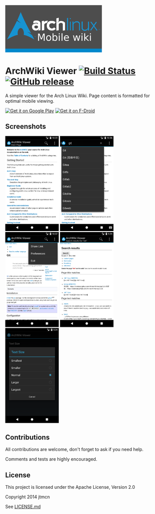 <img src="playstore/archwiki_feature_graphic.png" height="150"/>

ArchWiki Viewer 
[![Build Status](https://api.travis-ci.org/kevinhinterlong/archwiki-viewer.svg?branch=master)](https://api.travis-ci.org/kevinhinterlong/archwiki-viewer) [![GitHub release](https://img.shields.io/github/release/kevinhinterlong/archwiki-viewer.svg)](https://github.com/kevinhinterlong/archwiki-viewer/releases)
===============
A simple viewer for the Arch Linux Wiki. Page content is formatted for optimal mobile viewing.

[<img src="https://play.google.com/intl/en_us/badges/images/generic/en_badge_web_generic.png" alt="Get it on Google Play" height="80">](https://play.google.com/store/apps/details?id=com.jtmcn.archwiki.viewer) [<img src="https://fdroid.gitlab.io/artwork/badge/get-it-on.png" alt="Get it on F-Droid" height="80"><br/>](https://f-droid.org/repository/browse/?fdid=com.jtmcn.archwiki.viewer)

## Screenshots

<img src="playstore/screen1.png" width="170"/> <img src="playstore/screen2.png" width="170"/> <img src="playstore/screen3.png" width="170"/> <img src="playstore/screen4.png" width="170"/> <img src="playstore/screen5.png" width="170"/>

## Contributions
All contributions are welcome, don't forget to ask if you need help.

Comments and tests are highly encouraged.

## License
This project is licensed under the Apache License, Version 2.0

Copyright 2014 jtmcn

See [LICENSE.md](LICENSE.md)
